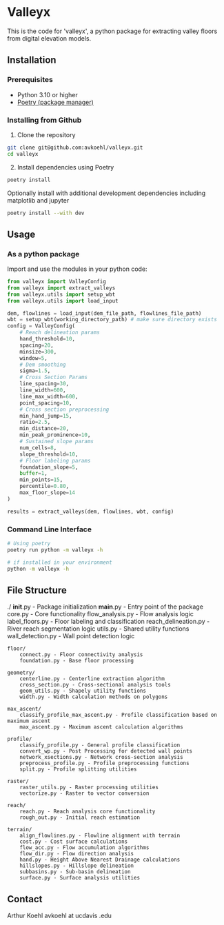 # Valleyx

This is the code for 'valleyx', a python package for extracting valley floors from digital elevation models.

## Installation

### Prerequisites

- Python 3.10 or higher
- [Poetry (package manager)](https://python-poetry.org/)

### Installing from Github

1. Clone the repository
```bash
git clone git@github.com:avkoehl/valleyx.git
cd valleyx
```

2. Install dependencies using Poetry
```bash
poetry install
```

Optionally install with additional development dependencies including matplotlib and jupyter
```bash
poetry install --with dev
```

## Usage

### As a python package

Import and use the modules in your python code:

```python
from valleyx import ValleyConfig
from valleyx import extract_valleys
from valleyx.utils import setup_wbt
from valleyx.utils import load_input

dem, flowlines = load_input(dem_file_path, flowlines_file_path)
wbt = setup_wbt(working_directory_path) # make sure directory exists
config = ValleyConfig(
    # Reach delineation params
    hand_threshold=10,
    spacing=20,
    minsize=300,
    window=5,
    # Dem smoothing
    sigma=1.5,
    # Cross Section Params
    line_spacing=30,
    line_width=600,
    line_max_width=600,
    point_spacing=10,
    # Cross section preprocessing
    min_hand_jump=15,
    ratio=2.5,
    min_distance=20,
    min_peak_prominence=10,
    # Sustained slope params
    num_cells=8,
    slope_threshold=10,
    # Floor labeling params
    foundation_slope=5,
    buffer=1,
    min_points=15,
    percentile=0.80,
    max_floor_slope=14
)

results = extract_valleys(dem, flowlines, wbt, config)
```

### Command Line Interface

```bash
# Using poetry
poetry run python -m valleyx -h
```

```bash
# if installed in your environment
python -m valleyx -h
```

## File Structure

./
    __init__.py - Package initialization
    __main__.py - Entry point of the package
    core.py - Core functionality
    flow_analysis.py - Flow analysis logic
    label_floors.py - Floor labeling and classification
    reach_delineation.py - River reach segmentation logic
    utils.py - Shared utility functions
    wall_detection.py - Wall point detection logic

    floor/
        connect.py - Floor connectivity analysis
        foundation.py - Base floor processing

    geometry/
        centerline.py - Centerline extraction algorithm
        cross_section.py - Cross-sectional analysis tools
        geom_utils.py - Shapely utility functions
        width.py - Width calculation methods on polygons

    max_ascent/
        classify_profile_max_ascent.py - Profile classification based on maximum ascent
        max_ascent.py - Maximum ascent calculation algorithms

    profile/
        classify_profile.py - General profile classification
        convert_wp.py - Post Processing for detected wall points
        network_xsections.py - Network cross-section analysis
        preprocess_profile.py - Profile preprocessing functions
        split.py - Profile splitting utilities

    raster/
        raster_utils.py - Raster processing utilities
        vectorize.py - Raster to vector conversion

    reach/
        reach.py - Reach analysis core functionality
        rough_out.py - Initial reach estimation

    terrain/
        align_flowlines.py - Flowline alignment with terrain
        cost.py - Cost surface calculations
        flow_acc.py - Flow accumulation algorithms
        flow_dir.py - Flow direction analysis
        hand.py - Height Above Nearest Drainage calculations
        hillslopes.py - Hillslope delineation
        subbasins.py - Sub-basin delineation
        surface.py - Surface analysis utilities

## Contact

Arthur Koehl
avkoehl at ucdavis .edu
